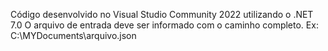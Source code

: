 Código desenvolvido no Visual Studio Community 2022 utilizando o .NET 7.0
O arquivo de entrada deve ser informado com o caminho completo. Ex: C:\MYDocuments\arquivo.json
